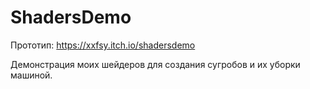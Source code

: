# ShadersDemo

Прототип: https://xxfsy.itch.io/shadersdemo

Демонстрация моих шейдеров для создания сугробов и их уборки машиной.
